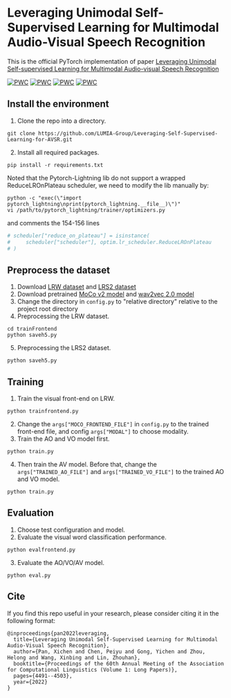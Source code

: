 # Leveraging Unimodal Self-Supervised Learning for Multimodal Audio-Visual Speech Recognition
This is the official PyTorch implementation of paper [Leveraging Unimodal Self-supervised Learning for Multimodal Audio-visual Speech Recognition](https://arxiv.org/abs/2203.07996)

[![PWC](https://img.shields.io/endpoint.svg?url=https://paperswithcode.com/badge/leveraging-uni-modal-self-supervised-learning-1/audio-visual-speech-recognition-on-lrs2)](https://paperswithcode.com/sota/audio-visual-speech-recognition-on-lrs2?p=leveraging-uni-modal-self-supervised-learning-1)
[![PWC](https://img.shields.io/endpoint.svg?url=https://paperswithcode.com/badge/leveraging-uni-modal-self-supervised-learning-1/automatic-speech-recognition-on-lrs2)](https://paperswithcode.com/sota/automatic-speech-recognition-on-lrs2?p=leveraging-uni-modal-self-supervised-learning-1)
[![PWC](https://img.shields.io/endpoint.svg?url=https://paperswithcode.com/badge/leveraging-uni-modal-self-supervised-learning-1/lipreading-on-lrs2)](https://paperswithcode.com/sota/lipreading-on-lrs2?p=leveraging-uni-modal-self-supervised-learning-1)
[![PWC](https://img.shields.io/endpoint.svg?url=https://paperswithcode.com/badge/leveraging-uni-modal-self-supervised-learning-1/lipreading-on-lip-reading-in-the-wild)](https://paperswithcode.com/sota/lipreading-on-lip-reading-in-the-wild?p=leveraging-uni-modal-self-supervised-learning-1)

## Install the environment
1. Clone the repo into a directory. 
```shell
git clone https://github.com/LUMIA-Group/Leveraging-Self-Supervised-Learning-for-AVSR.git
```
2. Install all required packages.
```shell
pip install -r requirements.txt
```
Noted that the Pytorch-Lightning lib do not support a wrapped ReduceLROnPlateau scheduler, we need to modify the lib manually by:
```shell
python -c "exec(\"import pytorch_lightning\nprint(pytorch_lightning.__file__)\")"
vi /path/to/pytorch_lightning/trainer/optimizers.py
```
and comments the 154-156 lines
```python
# scheduler["reduce_on_plateau"] = isinstance(
#     scheduler["scheduler"], optim.lr_scheduler.ReduceLROnPlateau
# )
```

## Preprocess the dataset
1. Download [LRW dataset](https://www.robots.ox.ac.uk/~vgg/data/lip_reading/lrw1.html) and [LRS2 dataset](https://www.robots.ox.ac.uk/~vgg/data/lip_reading/lrs2.html)
2. Download pretrained [MoCo v2 model](https://dl.fbaipublicfiles.com/moco/moco_checkpoints/moco_v2_800ep/moco_v2_800ep_pretrain.pth.tar) and [wav2vec 2.0 model](https://dl.fbaipublicfiles.com/fairseq/wav2vec/wav2vec_vox_new.pt)
3. Change the directory in `config.py` to "relative directory" relative to the project root directory
4. Preprocessing the LRW dataset.
```shell
cd trainFrontend
python saveh5.py
```
5. Preprocessing the LRS2 dataset.
```shell
python saveh5.py
```

## Training
1. Train the visual front-end on LRW.
```shell
python trainfrontend.py
```
2. Change the `args["MOCO_FRONTEND_FILE"]` in `config.py` to the trained front-end file, and config `args["MODAL"]` to choose modality.
3. Train the AO and VO model first.
```shell
python train.py
```
4. Then train the AV model. Before that, change the `args["TRAINED_AO_FILE"]` and `args["TRAINED_VO_FILE"]` to the trained AO and VO model.
```shell
python train.py
```

## Evaluation
1. Choose test configuration and model.
2. Evaluate the visual word classification performance.
```shell
python evalfrontend.py
```
3. Evaluate the AO/VO/AV model.
```shell
python eval.py
```

## Cite
If you find this repo useful in your research, please consider citing it in the following format:
```
@inproceedings{pan2022leveraging,
  title={Leveraging Unimodal Self-Supervised Learning for Multimodal Audio-Visual Speech Recognition},
  author={Pan, Xichen and Chen, Peiyu and Gong, Yichen and Zhou, Helong and Wang, Xinbing and Lin, Zhouhan},
  booktitle={Proceedings of the 60th Annual Meeting of the Association for Computational Linguistics (Volume 1: Long Papers)},
  pages={4491--4503},
  year={2022}
}
```
